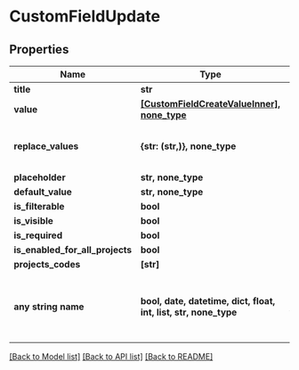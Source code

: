 # CustomFieldUpdate


## Properties
Name | Type | Description | Notes
------------ | ------------- | ------------- | -------------
**title** | **str** |  | 
**value** | [**[CustomFieldCreateValueInner], none_type**](CustomFieldCreateValueInner.md) |  | [optional] 
**replace_values** | **{str: (str,)}, none_type** | Dictionary of old values and their replacemants | [optional] 
**placeholder** | **str, none_type** |  | [optional] 
**default_value** | **str, none_type** |  | [optional] 
**is_filterable** | **bool** |  | [optional] 
**is_visible** | **bool** |  | [optional] 
**is_required** | **bool** |  | [optional] 
**is_enabled_for_all_projects** | **bool** |  | [optional] 
**projects_codes** | **[str]** |  | [optional] 
**any string name** | **bool, date, datetime, dict, float, int, list, str, none_type** | any string name can be used but the value must be the correct type | [optional]

[[Back to Model list]](../README.md#documentation-for-models) [[Back to API list]](../README.md#documentation-for-api-endpoints) [[Back to README]](../README.md)


